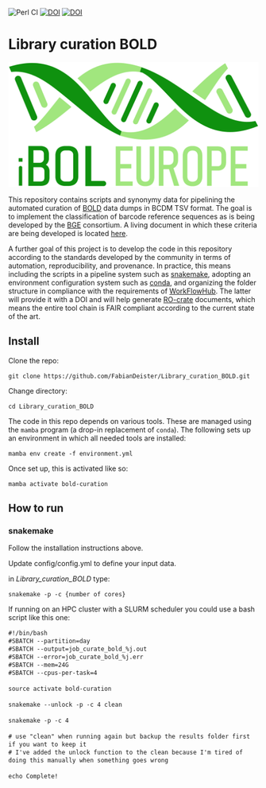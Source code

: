 ![Perl CI](https://github.com/FabianDeister/Library_curation_BOLD/actions/workflows/ci.yml/badge.svg)
[![DOI](https://zenodo.org/badge/DOI/10.5281/zenodo.11164985.svg)](https://doi.org/10.5281/zenodo.11164985)
[![DOI](https://zenodo.org/badge/DOI/10.48546/WORKFLOWHUB.WORKFLOW.833.1.svg)](https://doi.org/10.48546/WORKFLOWHUB.WORKFLOW.833.1)

# Library curation BOLD

![alt text](doc/IBOL_LOGO_TRANSPARENT.png)

This repository contains scripts and synonymy data for pipelining the 
automated curation of [BOLD](https://boldsystems.org) data dumps in 
BCDM TSV format. The goal is to implement the classification of barcode 
reference sequences as is being developed by the 
[BGE](https://biodiversitygenomics.eu) consortium. A living document
in which these criteria are being developed is located
[here](https://docs.google.com/document/d/18m-7UnoJTG49TbvTsq_VncKMYZbYVbau98LE_q4rQvA/edit).

A further goal of this project is to develop the code in this repository
according to the standards developed by the community in terms of automation,
reproducibility, and provenance. In practice, this means including the
scripts in a pipeline system such as [snakemake](https://snakemake.readthedocs.io/),
adopting an environment configuration system such as
[conda](https://docs.conda.io/), and organizing the folder structure
in compliance with the requirements of
[WorkFlowHub](https://workflowhub.eu/). The latter will provide it with 
a DOI and will help generate [RO-crate](https://www.researchobject.org/ro-crate/)
documents, which means the entire tool chain is FAIR compliant according
to the current state of the art.

## Install
Clone the repo:
```{shell}
git clone https://github.com/FabianDeister/Library_curation_BOLD.git
```
Change directory: 
```{shell}
cd Library_curation_BOLD
```
The code in this repo depends on various tools. These are managed using
the `mamba` program (a drop-in replacement of `conda`). The following
sets up an environment in which all needed tools are installed:

```{shell}
mamba env create -f environment.yml
```

Once set up, this is activated like so:

```{shell}
mamba activate bold-curation
```

## How to run

### snakemake

Follow the installation instructions above.

Update config/config.yml to define your input data.

in *Library_curation_BOLD* type:
```{shell}
snakemake -p -c {number of cores}
```

If running on an HPC cluster with a SLURM scheduler you could use a bash script like this one:
```{shell}
#!/bin/bash
#SBATCH --partition=day
#SBATCH --output=job_curate_bold_%j.out
#SBATCH --error=job_curate_bold_%j.err
#SBATCH --mem=24G
#SBATCH --cpus-per-task=4

source activate bold-curation

snakemake --unlock -p -c 4 clean

snakemake -p -c 4

# use "clean" when running again but backup the results folder first if you want to keep it
# I've added the unlock function to the clean because I'm tired of doing this manually when something goes wrong

echo Complete!
```
